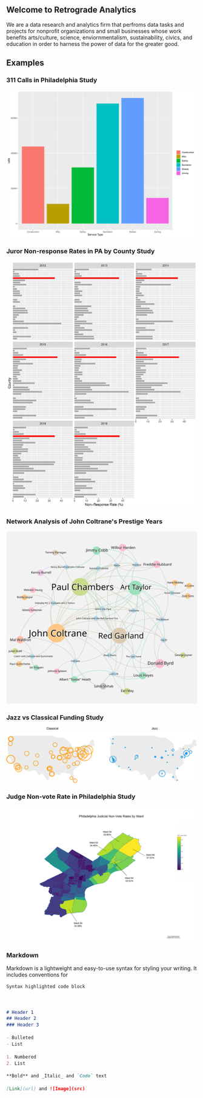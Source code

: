 ## Welcome to Retrograde Analytics

We are a data research and analytics firm that perfroms data tasks and projects for nonprofit organizations and small businesses whose work benefits arts/culture, science, enviornmentalism, sustainability, civics, and education in order to harness the power of data for the greater good.


## Examples <br>


### 311 Calls in Philadelphia Study <br>

<img src="images/311.svg" alt="click here" class="inline"/>

### Juror Non-response Rates in PA by County Study

<img src="images/Juror.svg" alt="click here" class="inline"/>

### Network Analysis of John Coltrane's Prestige Years

<img src="images/Coltrane.svg" alt="click here" class="inline"/>

### Jazz vs Classical Funding Study

<a href="https://retrograde-analytics.github.io/Jazz-Funding/"> 
  <img src="images/national.svg" alt="click here" class="inline"/>
</a>


### Judge Non-vote Rate in Philadelphia Study

<a href="https://retrograde.shinyapps.io/Judges/">
  <img src="images/PHL JUDGES MAP (Top 5 Wards).svg" alt="click here" class="inline"/>
</a>

### Markdown

Markdown is a lightweight and easy-to-use syntax for styling your writing. It includes conventions for

```markdown
Syntax highlighted code block



# Header 1
## Header 2
### Header 3

- Bulleted
- List

1. Numbered
2. List

**Bold** and _Italic_ and `Code` text

[Link](url) and ![Image](src)
```


